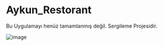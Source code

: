 # Aykun_Restorant 
 
Bu Uygulamayı henüz tamamlanmış değil.
Sergileme Projesidir.

![image](https://github.com/neontox/Aykun_Restorant/assets/66301827/176ab48a-c850-4e5f-9079-c1f2f27cd16b)
